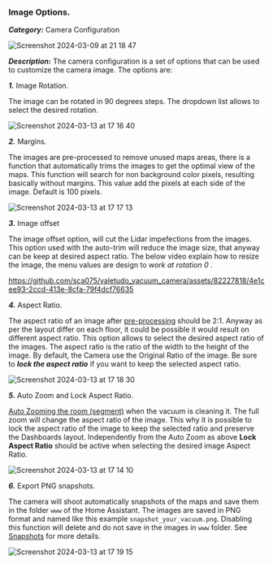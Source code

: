 ### Image Options.

***Category:*** Camera Configuration

![Screenshot 2024-03-09 at 21 18 47](https://github.com/sca075/valetudo_vacuum_camera/assets/82227818/02787561-6c1b-4db7-9960-fd8f3e911161)

***Description:*** The camera configuration is a set of options that can be used to customize the camera image. The
options are:

***1.*** Image Rotation.

The image can be rotated in 90 degrees steps. The dropdown list allows to select the desired rotation.

![Screenshot 2024-03-13 at 17 16 40](https://github.com/sca075/valetudo_vacuum_camera/assets/82227818/8e1a9716-de6e-4f8f-bb66-fdb9c6ad8834)

***2.*** Margins.

The images are pre-processed to remove unused maps areas, there is a function that automatically trims the images to get
the optimal view of the maps. This function will search for non background color pixels, resulting basically without
margins. This value add the pixels at each side of the image. Default is 100 pixels.

![Screenshot 2024-03-13 at 17 17 13](https://github.com/sca075/valetudo_vacuum_camera/assets/82227818/e228fc96-8e95-4be9-af9e-b21a259e8289)

***3.*** Image offset

The image offset option, will cut the Lidar impefections from the images. This option used with the auto-trim will reduce the image size, that anyway can be keep at desired aspect ratio. The below video explain how to resize the image, the menu values are design to _work at rotation 0_ .

https://github.com/sca075/valetudo_vacuum_camera/assets/82227818/4e1cee93-2ccd-413e-8cfa-79f4dcf76635


***4.*** Aspect Ratio.

The aspect ratio of an image after [pre-processing](https://github.com/sca075/valetudo_vacuum_camera/blob/main/docs/croping_trimming.md)  should be 2:1. Anyway as per the layout
differ on each floor, it could be possible it would result on different aspect ratio. This option allows to select the
desired aspect ratio of the images. The aspect ratio is the ratio of the width to the height of the image.
By default, the Camera use the Original Ratio of the image.
Be sure to **_lock the aspect ratio_**  if you want to keep the selected aspect ratio.

![Screenshot 2024-03-13 at 17 18 30](https://github.com/sca075/valetudo_vacuum_camera/assets/82227818/016e4282-2d4a-4cee-a4b7-b3dbf8558898)

***5.*** Auto Zoom and Lock Aspect Ratio.

[Auto Zooming the room (segment)](
https://github.com/sca075/valetudo_vacuum_camera/blob/main/docs/auto_zoom.md) when the vacuum is cleaning it. The full zoom will change the
aspect ratio of the image. This why it is possible to lock the aspect ratio of the image to keep the selected ratio and
preserve the Dashboards layout.
Independently from the Auto Zoom as above **Lock Aspect Ratio** should be active when selecting the desired image Aspect
Ratio.

![Screenshot 2024-03-13 at 17 14 10](https://github.com/sca075/valetudo_vacuum_camera/assets/82227818/fb283c47-12e3-42db-b86e-47f3d0f77efa)

***6.*** Export PNG snapshots.

The camera will shoot automatically snapshots of the maps and save them in the folder `www` of the Home Assistant. The
images are saved in PNG format and named like this example `snapshot_your_vacuum.png`. Disabling this function will
delete and do not save in the images in `www` folder. See [Snapshots](https://github.com/sca075/valetudo_vacuum_camera/blob/main/docs/docs/snapshots.md) for more details.

![Screenshot 2024-03-13 at 17 19 15](https://github.com/sca075/valetudo_vacuum_camera/assets/82227818/52a47822-9588-4a8d-9d7f-adaf1a6e2f90)


